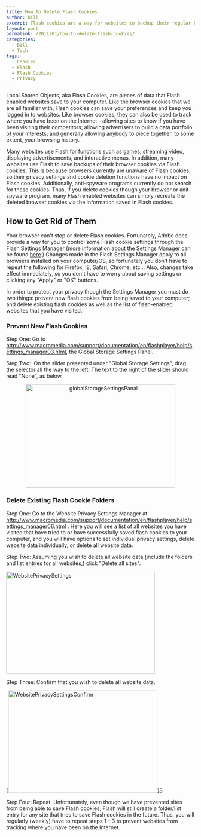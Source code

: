```yaml
---
title: How To Delete Flash Cookies
author: bill
excerpt: Flash cookies are a way for websites to backup their regular browser cookies and for trackers to piece together your browsing history. This entry describes how to prevent Flash from saving cookies, and how to delete existing cookies.
layout: post
permalink: /2011/01/how-to-delete-flash-cookies/
categories:
  - Bill
  - Tech
tags:
  - Cookies
  - Flash
  - Flash Cookies
  - Privacy
---
```

Local Shared Objects, aka Flash Cookies, are pieces of data that Flash enabled websites save to your computer. Like the browser cookies that we are all familiar with, Flash cookies can save your preferences and keep you logged in to websites. Like browser cookies, they can also be used to track where you have been on the Internet - allowing sites to know if you have been visiting their competitors; allowing advertisers to build a data portfolio of your interests; and generally allowing anybody to piece together, to some extent, your browsing history.

Many websites use Flash for functions such as games, streaming video, displaying advertisements, and interactive menus. In addition, many websites use Flash to save backups of their browser cookies via Flash cookies. This is because browsers currently are unaware of Flash cookies, so their privacy settings and cookie deletion functions have no impact on Flash cookies. Additionally, anti-spyware programs currently do not search for these cookies. Thus, if you delete cookies though your browser or anit-spyware program, many Flash enabled websites can simply recreate the deleted browser cookies via the information saved in Flash cookies.

## How to Get Rid of Them

Your browser can't stop or delete Flash cookies. Fortunately, Adobe does provide a way for you to control some Flash cookie settings through the Flash Settings Manager (more information about the Settings Manager can be found <a href="http://www.macromedia.com/support/documentation/en/flashplayer/help/settings_manager.html" target="_blank">here</a>.) Changes made in the Flash Settings Manager apply to all browsers installed on your computer/OS, so fortunately you don't have to repeat the following for Firefox, IE, Safari, Chrome, etc… Also, changes take effect immediately, so you don't have to worry about saving settings or clicking any "Apply" or "OK" buttons.

In order to protect your privacy though the Settings Manager you must do two things: prevent new flash cookies from being saved to your computer; and delete existing flash cookies as well as the list of flash-enabled websites that you have visited.

### Prevent New Flash Cookies

Step One: Go to <http://www.macromedia.com/support/documentation/en/flashplayer/help/settings_manager03.html>, the Global Storage Settings Panel.

Step Two:  On the slider presented under "Global Storage Settings", drag the selector all the way to the left. The text to the right of the slider should read "None", as below.

<p style="text-align: center;">
  <a href="http://wbushey.nfshost.com/wp-content/uploads/globalStorageSettingsPanal.gif"><a href="http://wbushey.nfshost.com/wp-content/uploads/globalStorageSettingsPanal.gif"><img class="aligncenter size-full wp-image-389" alt="globalStorageSettingsPanal" src="http://wbushey.nfshost.com/wp-content/uploads/globalStorageSettingsPanal.gif" width="400" height="277" /></a></a>
</p>

### Delete Existing Flash Cookie Folders

Step One: Go to the Website Privacy Settings Manager at <http://www.macromedia.com/support/documentation/en/flashplayer/help/settings_manager06.html> . Here you will see a list of all websites you have visited that have tried to or have successfully saved flash cookies to your computer, and you will have options to set individual privacy settings, delete website data individually, or delete all website data.

Step Two: Assuming you wish to delete all website data (include the folders and list entries for all websites,) click "Delete all sites".

[<img class="aligncenter size-full wp-image-391" alt="WebsitePrivacySettings" src="http://wbushey.nfshost.com/wp-content/uploads/WebsitePrivacySettings.gif" width="397" height="273" />][1]

Step Three: Confirm that you wish to delete all website data.

[[<img class="aligncenter size-full wp-image-392" alt="WebsitePrivacySettingsConfirm" src="http://wbushey.nfshost.com/wp-content/uploads/WebsitePrivacySettingsConfirm.gif" width="399" height="273" />][2]][3]

Step Four: Repeat. Unfortunately, even though we have prevented sites from being able to save Flash cookies, Flash will still create a folder/list entry for any site that tries to save Flash cookies in the future. Thus, you will regularly (weekly) have to repeat steps 1 – 3 to prevent websites from tracking where you have been on the Internet.

 [1]: http://wbushey.nfshost.com/wp-content/uploads/WebsitePrivacySettings.gif
 [2]: http://wbushey.nfshost.com/wp-content/uploads/WebsitePrivacySettingsConfirm.gif
 [3]: http://www.wbushey.com/wp-content/uploads/2011/01/WebsitePrivacySettingsConfirm.gif
